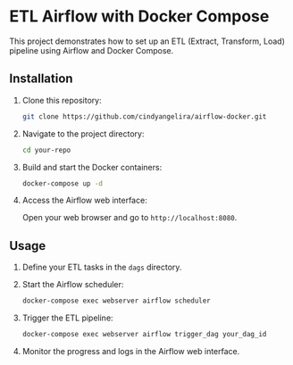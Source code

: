 # ETL Airflow with Docker Compose

This project demonstrates how to set up an ETL (Extract, Transform, Load) pipeline using Airflow and Docker Compose.

## Installation

1. Clone this repository:

    ```bash
    git clone https://github.com/cindyangelira/airflow-docker.git
    ```

2. Navigate to the project directory:

    ```bash
    cd your-repo
    ```

3. Build and start the Docker containers:

    ```bash
    docker-compose up -d
    ```

4. Access the Airflow web interface:

    Open your web browser and go to `http://localhost:8080`.

## Usage

1. Define your ETL tasks in the `dags` directory.

2. Start the Airflow scheduler:

    ```bash
    docker-compose exec webserver airflow scheduler
    ```

3. Trigger the ETL pipeline:

    ```bash
    docker-compose exec webserver airflow trigger_dag your_dag_id
    ```

4. Monitor the progress and logs in the Airflow web interface.
